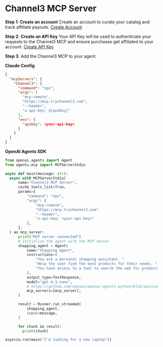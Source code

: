 # Channel3 MCP Server

**Step 1**: **Create an account**
Create an account to curate your catalog and track affiliate payouts. [Create Account](https://trychannel3.com/sign-up)

**Step 2**: **Create an API Key**
Your API Key will be used to authenticate your requests to the Channel3 MCP and ensure purchases get affiliated to your account. [Create API Key](https://trychannel3.com/dashboard/api)

**Step 3**: Add the Channel3 MCP to your agent.

**Claude Config**

```json
{
  "mcpServers": {
    "Channel3": {
      "command": "npx",
      "args": [
        "mcp-remote",
        "https://mcp.trychannel3.com",
	    "--header",
	    "x-api-key: ${apiKey}"
      ],
      "env": {
        "apiKey": <your-api-key>
      }
    }
  }
}
```

**OpenAI Agents SDK**

```python
from openai.agents import Agent
from agents.mcp import MCPServerStdio

async def main(message: str):
  async with MCPServerStdio(
      name="Channel3 MCP Server",
      cache_tools_list=True,
      params={
          "command": "npx",
          "args": [
              "mcp-remote",
              "https://mcp.trychannel3.com"
              "--header",
              "x-api-key: <your-api-key>"
          ],
      },
  ) as mcp_server:
      print("MCP server connected")
      # Initialize the agent with the MCP server
      shopping_agent = Agent(
          name="Shopping Agent",
          instructions=(
              "You are a personal shopping assistant. "
              "Help the user find the best products for their needs. "
              "You have access to a tool to search the web for products."
          ),
          output_type=TextResponse,
          model="gpt-4.1-nano",
          # https://github.com/openai/openai-agents-python/blob/main/examples/mcp/sse_example/main.py
          mcp_servers=[mcp_server],
      )

      result = Runner.run_streamed(
          shopping_agent,
          input=message,
      )

      for chunk in result:
        print(chunk)

asyncio.run(main("I'm looking for a new laptop"))
```
